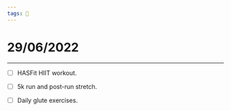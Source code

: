 ```yaml
---
tags: 📆
---
```


# 29/06/2022
---

- [ ] HASFit HIIT workout.
- [ ] 5k run and post-run stretch.
- [ ] Daily glute exercises.

